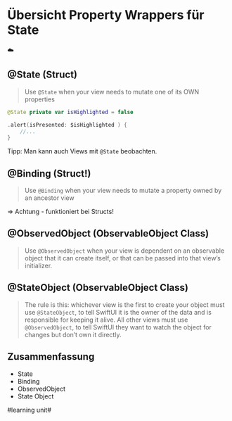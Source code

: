 # Übersicht Property Wrappers für State
☁️

## @State (Struct)

> Use  `@State`  when your view needs to mutate one of its OWN properties 

```swift
@State private var isHighlighted = false
```

```swift
.alert(isPresented: $isHighlighted ) {
	//...
}
```

Tipp: Man kann auch Views mit `@State` beobachten.

## @Binding (Struct!)

> Use  `@Binding`  when your view needs to mutate a property owned by an ancestor view

=\> Achtung - funktioniert bei Structs!

## @ObservedObject (ObservableObject Class)

> Use  `@ObservedObject`  when your view is dependent on an observable object that it can create itself, or that can be passed into that view’s initializer.

## @StateObject (ObservableObject Class)

> The rule is this: whichever view is the first to create your object must use `@StateObject`, to tell SwiftUI it is the owner of the data and is responsible for keeping it alive. All other views must use `@ObservedObject`, to tell SwiftUI they want to watch the object for changes but don’t own it directly.

## Zusammenfassung
- State
- Binding
- ObservedObject
- State Object



#learning unit#